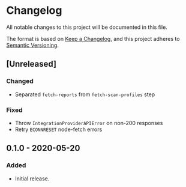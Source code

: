 # Changelog

All notable changes to this project will be documented in this file.

The format is based on [Keep a Changelog](https://keepachangelog.com/en/1.0.0/),
and this project adheres to
[Semantic Versioning](https://semver.org/spec/v2.0.0.html).

## [Unreleased]

### Changed

- Separated `fetch-reports` from `fetch-scan-profiles` step

### Fixed

- Throw `IntegrationProviderAPIError` on non-200 responses
- Retry `ECONNRESET` node-fetch errors

## 0.1.0 - 2020-05-20

### Added

- Initial release.
